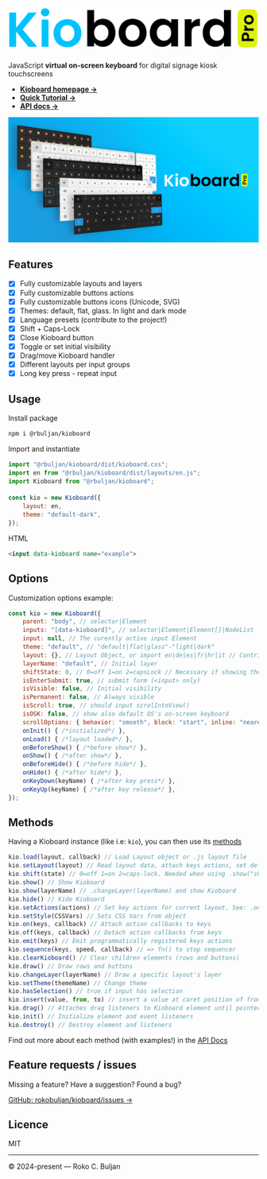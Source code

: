 # <picture><source media="(prefers-color-scheme: dark)" srcset="src/page/kioboard-logo-dark.svg"><img alt="Kioboard - Virtual touch keyboard" src="src/page/kioboard-logo.svg"></picture>

JavaScript **virtual on-screen keyboard** for digital signage kiosk touchscreens

- [**Kioboard homepage &rarr;**](https://rokobuljan.github.io/kioboard/)  
- **[Quick Tutorial &rarr;](tutorial.md)**  
- **[API docs &rarr;](api.md)**  

![Kioboard](src/page/wallpaper.png)

## Features

- [x] Fully customizable layouts and layers
- [x] Fully customizable buttons actions
- [x] Fully customizable buttons icons (Unicode, SVG)
- [x] Themes: default, flat, glass. In light and dark mode
- [x] Language presets (contribute to the project!)
- [x] Shift + Caps-Lock
- [x] Close Kioboard button
- [x] Toggle or set initial visibility
- [x] Drag/move Kioboard handler
- [x] Different layouts per input groups
- [x] Long key press - repeat input

## Usage

Install package

```bash
npm i @rbuljan/kioboard
```

Import and instantiate

```js
import "@rbuljan/kioboard/dist/kioboard.css";
import en from "@rbuljan/kioboard/dist/layouts/en.js";
import Kioboard from "@rbuljan/kioboard";

const kio = new Kioboard({
    layout: en,
    theme: "default-dark",
});
```

HTML

```html
<input data-kioboard name="example">
```

## Options

Customization options example:

```js
const kio = new Kioboard({
    parent: "body", // selector|Element
    inputs: "[data-kioboard]", // selector|Element|Element[]|NodeList
    input: null, // The curently active input Element
    theme: "default", // "default|flat|glass"-"light|dark"
    layout: {}, // Layout Object, or import en|de|es|fr|hr|it // Contribute for more!
    layerName: "default", // Initial layer
    shiftState: 0, // 0=off 1=on 2=capsLock // Necessary if showing the "shift" layer
    isEnterSubmit: true, // submit form (<input> only)
    isVisible: false, // Initial visibility
    isPermanent: false, // Always visible
    isScroll: true, // should input scrolIntoView()
    isOSK: false, // show also default OS's on-screen keyboard
    scrollOptions: { behavior: "smooth", block: "start", inline: "nearest" },
    onInit() { /*initialized*/ },
    onLoad() { /*layout loaded*/ },
    onBeforeShow() { /*before show*/ },
    onShow() { /*after show*/ },
    onBeforeHide() { /*before hide*/ },
    onHide() { /*after hide*/ },
    onKeyDown(keyName) { /*after key press*/ },
    onKeyUp(keyName) { /*after key release*/ },
});
```

## Methods

Having a Kioboard instance (like i.e: `kio`), you can then use its [methods](api.md)

```js
kio.load(layout, callback) // Load Layout object or .js layout file
kio.setLayout(layout) // Read layout data, attach keys actions, set default layer
kio.shift(state) // 0=off 1=on 2=caps-lock. Needed when using .show("shift") or .changeLayer("shift")
kio.show() // Show Kioboard
kio.show(layerName) // .changeLayer(layerName) and show Kioboard 
kio.hide() // Kide Kioboard
kio.setActions(actions) // Set key actions for current layout. See: .on()
kio.setStyle(CSSVars) // Sets CSS Vars from object
kio.on(keys, callback) // Attach action callbacks to keys
kio.off(keys, callback) // Detach action callbacks from keys
kio.emit(keys) // Emit programmatically registered keys actions
kio.sequence(keys, speed, callback) // => fn() to stop sequencer
kio.clearKioboard() // Clear children elements (rows and buttons)
kio.draw() // Draw rows and buttons
kio.changeLayer(layerName) // Draw a specific layout's layer
kio.setTheme(themeName) // Change theme
kio.hasSelection() // true if input has selection
kio.insert(value, from, to) // insert a value at caret position of from-to index
kio.drag() // Attaches drag listeners to Kioboard element until pointerup
kio.init() // Initialize element and event listeners
kio.destroy() // Destroy element and listeners
```

Find out more about each method (with examples!) in the [API Docs](api.md)

## Feature requests / issues

Missing a feature? Have a suggestion? Found a bug?

[GitHub: rokobuljan/kioboard/issues &rarr;](https://github.com/rokobuljan/kioboard/issues)

## Licence

MIT

___

&copy; 2024-present — Roko C. Buljan

